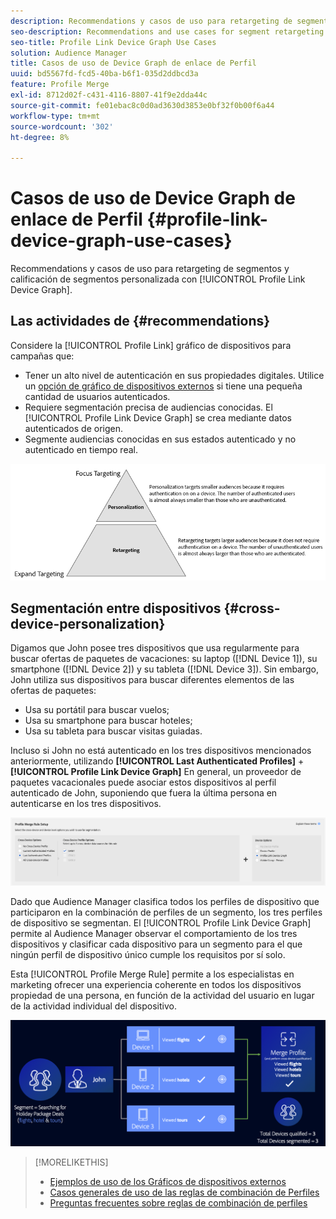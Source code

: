 ```yaml
---
description: Recommendations y casos de uso para retargeting de segmentos y calificación de segmentos personalizada con el gráfico del dispositivo de enlace de perfil.
seo-description: Recommendations and use cases for segment retargeting and personalized segment qualification with the Profile Link device graph.
seo-title: Profile Link Device Graph Use Cases
solution: Audience Manager
title: Casos de uso de Device Graph de enlace de Perfil
uuid: bd5567fd-fcd5-40ba-b6f1-035d2ddbcd3a
feature: Profile Merge
exl-id: 8712d02f-c431-4116-8807-41f9e2dda44c
source-git-commit: fe01ebac8c0d0ad3630d3853e0bf32f0b00f6a44
workflow-type: tm+mt
source-wordcount: '302'
ht-degree: 8%

---
```


# Casos de uso de Device Graph de enlace de Perfil {#profile-link-device-graph-use-cases}

Recommendations y casos de uso para retargeting de segmentos y calificación de segmentos personalizada con [!UICONTROL Profile Link Device Graph].

## Las actividades de {#recommendations}

Considere la [!UICONTROL Profile Link] gráfico de dispositivos para campañas que:

* Tener un alto nivel de autenticación en sus propiedades digitales. Utilice un [opción de gráfico de dispositivos externos](merge-rule-definitions.md#device-options) si tiene una pequeña cantidad de usuarios autenticados.
* Requiere segmentación precisa de audiencias conocidas. El [!UICONTROL Profile Link Device Graph] se crea mediante datos autenticados de origen.
* Segmente audiencias conocidas en sus estados autenticado y no autenticado en tiempo real.

![](assets/merge-rule-triangle2.png)

## Segmentación entre dispositivos {#cross-device-personalization}

Digamos que John posee tres dispositivos que usa regularmente para buscar ofertas de paquetes de vacaciones: su laptop ([!DNL Device 1]), su smartphone ([!DNL Device 2]) y su tableta ([!DNL Device 3]). Sin embargo, John utiliza sus dispositivos para buscar diferentes elementos de las ofertas de paquetes:

* Usa su portátil para buscar vuelos;
* Usa su smartphone para buscar hoteles;
* Usa su tableta para buscar visitas guiadas.

Incluso si John no está autenticado en los tres dispositivos mencionados anteriormente, utilizando **[!UICONTROL Last Authenticated Profiles]** + **[!UICONTROL Profile Link Device Graph]** En general, un proveedor de paquetes vacacionales puede asociar estos dispositivos al perfil autenticado de John, suponiendo que fuera la última persona en autenticarse en los tres dispositivos.

![last-device-graph](assets/last-device-graph.png)

Dado que Audience Manager clasifica todos los perfiles de dispositivo que participaron en la combinación de perfiles de un segmento, los tres perfiles de dispositivo se segmentan. El [!UICONTROL Profile Link Device Graph] permite al Audience Manager observar el comportamiento de los tres dispositivos y clasificar cada dispositivo para un segmento para el que ningún perfil de dispositivo único cumple los requisitos por sí solo.

Esta [!UICONTROL Profile Merge Rule] permite a los especialistas en marketing ofrecer una experiencia coherente en todos los dispositivos propiedad de una persona, en función de la actividad del usuario en lugar de la actividad individual del dispositivo.

![personalización entre dispositivos](assets/cross-device-personalization.png)

>[!MORELIKETHIS]
>
>* [Ejemplos de uso de los Gráficos de dispositivos externos](external-graph-use-cases.md)
>* [Casos generales de uso de las reglas de combinación de Perfiles](merge-rule-targeting-options.md)
>* [Preguntas frecuentes sobre reglas de combinación de perfiles](../../faq/faq-profile-merge.md)

